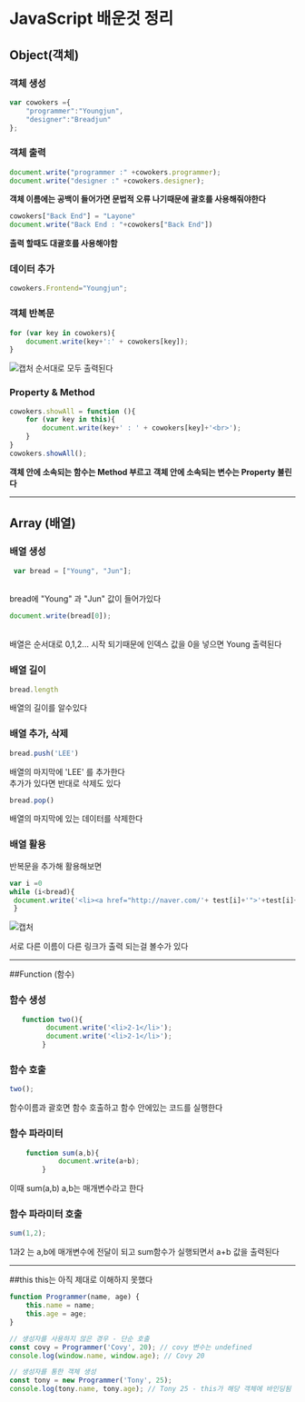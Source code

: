 # JavaScript 배운것 정리

## Object(객체)
### 객체 생성
```javascript
var cowokers ={
    "programmer":"Youngjun",
    "designer":"Breadjun"
};
```

### 객체 출력

```javascript
document.write("programmer :" +cowokers.programmer);
document.write("designer :" +cowokers.designer);
```
**객체 이름에는 공백이 들어가면 문법적 오류 나기때문에 괄호를 사용해줘야한다**
```javascript
cowokers["Back End"] = "Layone"
document.write("Back End : "+cowokers["Back End"])
```
**출력 할때도 대괄호를 사용해야함**

### 데이터 추가
```javascript
cowokers.Frontend="Youngjun";
```

### 객체 반복문
```javascript
for (var key in cowokers){
    document.write(key+':' + cowokers[key]);
}

```
![캡처](https://user-images.githubusercontent.com/75524611/143687065-5856a136-b53e-45b6-8f6a-d483b24bfa14.PNG)
순서대로 모두 출력된다

### Property & Method
```javascript
cowokers.showAll = function (){
    for (var key in this){
        document.write(key+' : ' + cowokers[key]+'<br>');
    }
}
cowokers.showAll();

```
**객체 안에 소속되는 함수는 Method 부르고**
**객체 안에 소속되는 변수는 Property 불린다**

***
## Array (배열)
### 배열 생성
```javascript 
 var bread = ["Young", "Jun"];
```
<br>
bread에 "Young" 과 "Jun" 값이 들어가있다

```javascript
document.write(bread[0]);
```
<br>
배열은 순서대로 0,1,2... 시작 되기때문에
인덱스 값을 0을 넣으면 Young 출력된다

### 배열 길이 

```javascript
bread.length
```
배열의 길이를 알수있다

### 배열 추가, 삭제

```javascript
bread.push('LEE')
```
배열의 마지막에 'LEE' 를 추가한다<br>
추가가 있다면 반대로 삭제도 있다
```javascript
bread.pop()
```
배열의 마지막에 있는 데이터를 삭제한다
### 배열 활용

반복문을 추가해 활용해보면

```javascript
var i =0 
while (i<bread){
 document.write('<li><a href="http://naver.com/'+ test[i]+'">'+test[i]+'</a></li>');
 }
```

![캡처](https://user-images.githubusercontent.com/75524611/143687037-654f7a59-5876-4522-943f-aa97196393ec.PNG)

서로 다른 이름이 다른 링크가 출력 되는걸 볼수가 있다
***
##Function (함수)

### 함수 생성
```javascript
   function two(){
         document.write('<li>2-1</li>');
         document.write('<li>2-1</li>');
        }
```

### 함수 호출
```javascript
two();
```
함수이름과 괄호면 함수 호출하고 함수 안에있는 코드를 실행한다

### 함수 파라미터
```javascript
    function sum(a,b){
            document.write(a+b);
        }
```
이때 sum(a,b) a,b는 매개변수라고 한다

### 함수 파라미터 호출
```javascript
sum(1,2);
```
1과2 는 a,b에 매개변수에 전달이 되고 sum함수가 실행되면서 a+b 값을 출력된다

****

##this
this는 아직 제대로 이해하지 못했다
```javascript
function Programmer(name, age) {
    this.name = name;
    this.age = age;
}

// 생성자를 사용하지 않은 경우 - 단순 호출
const covy = Programmer('Covy', 20); // covy 변수는 undefined
console.log(window.name, window.age); // Covy 20

// 생성자를 통한 객체 생성
const tony = new Programmer('Tony', 25);
console.log(tony.name, tony.age); // Tony 25 - this가 해당 객체에 바인딩됨
```
